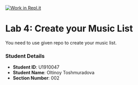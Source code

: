 [![Work in Repl.it](https://classroom.github.com/assets/work-in-replit-14baed9a392b3a25080506f3b7b6d57f295ec2978f6f33ec97e36a161684cbe9.svg)](https://classroom.github.com/online_ide?assignment_repo_id=4336521&assignment_repo_type=AssignmentRepo)
# Lab 4: Create your Music List

You need to use given repo to create your music list.

### Student Details

- **Student ID**: U1910047
- **Student Name**: Oltinoy Toshmuradova
- **Section Number**: 002
